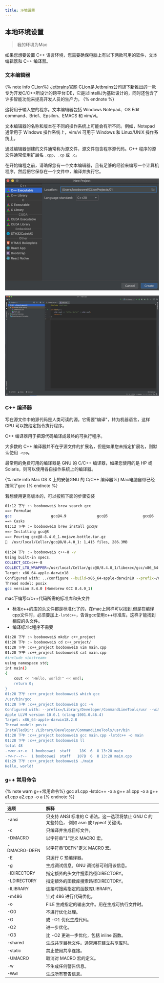 ```yaml
---
title: 环境设置
---
```


## 本地环境设置

> 我的环境为Mac

如果您想要设置 C++ 语言环境，您需要确保电脑上有以下两款可用的软件，文本编辑器和 C++ 编译器。

### 文本编辑器

{% note info CLion%}
[Jetbrains官网](https://www.jetbrains.com/)
CLion是Jetbrains公司旗下新推出的一款专为开发C/C++所设计的跨平台IDE，它是以IntelliJ为基础设计的，同时还包含了许多智能功能来提高开发人员的生产力。
{% endnote %}

这将用于输入您的程序。文本编辑器包括 Windows Notepad、OS Edit command、Brief、Epsilon、EMACS 和 vim/vi。

文本编辑器的名称和版本在不同的操作系统上可能会有所不同。例如，Notepad 通常用于 Windows 操作系统上，vim/vi 可用于 Windows 和 Linux/UNIX 操作系统上。

通过编辑器创建的文件通常称为源文件，源文件包含程序源代码。C++ 程序的源文件通常使用扩展名 `.cpp`、`.cp` 或 `.c`。

在开始编程之前，请确保您有一个文本编辑器，且有足够的经验来编写一个计算机程序，然后把它保存在一个文件中，编译并执行它。

![](pic/01.png)

![](pic/02.jpg)

### C++ 编译器

写在源文件中的源代码是人类可读的源。它需要"编译"，转为机器语言，这样 CPU 可以按给定指令执行程序。

C++ 编译器用于把源代码编译成最终的可执行程序。

大多数的 C++ 编译器并不在乎源文件的扩展名，但是如果您未指定扩展名，则默认使用 `.cpp`。

最常用的免费可用的编译器是 GNU 的 C/C++ 编译器，如果您使用的是 HP 或 Solaris，则可以使用各自操作系统上的编译器。



{% note info Mac OS X 上的安装GNU 的 C/C++ 编译器%}
Mac电脑自带已经按照了gcc
{% endnote %}

若想使用更高版本的，可以按照下面的步骤安装

```bash
01:12 下午 :~ booboowei$ brew search gcc
==> Formulae
gcc                  gcc@4.9              gcc@5                gcc@6                gcc@7                gcc@8                x86_64-elf-gcc
==> Casks
01:12 下午 :~ booboowei$ brew install gcc@8
==> Installing gcc@8
==> Pouring gcc@8-8.4.0_1.mojave.bottle.tar.gz
🍺  /usr/local/Cellar/gcc@8/8.4.0_1: 1,415 files, 286.3MB

01:24 下午 :~ booboowei$ c++-8 -v
Using built-in specs.
COLLECT_GCC=c++-8
COLLECT_LTO_WRAPPER=/usr/local/Cellar/gcc@8/8.4.0_1/libexec/gcc/x86_64-apple-darwin18/8.4.0/lto-wrapper
Target: x86_64-apple-darwin18
Configured with: ../configure --build=x86_64-apple-darwin18 --prefix=/usr/local/Cellar/gcc@8/8.4.0_1 --libdir=/usr/local/Cellar/gcc@8/8.4.0_1/lib/gcc/8 --disable-nls --enable-checking=release --enable-languages=c,c++,objc,obj-c++,fortran --program-suffix=-8 --with-gmp=/usr/local/opt/gmp --with-mpfr=/usr/local/opt/mpfr --with-mpc=/usr/local/opt/libmpc --with-isl=/usr/local/opt/isl --with-system-zlib --with-pkgversion='Homebrew GCC 8.4.0_1' --with-bugurl=https://github.com/Homebrew/homebrew-core/issues --disable-multilib --with-native-system-header-dir=/usr/include --with-sysroot=/Library/Developer/CommandLineTools/SDKs/MacOSX10.14.sdk SED=/usr/bin/sed
Thread model: posix
gcc version 8.4.0 (Homebrew GCC 8.4.0_1)
```
mac下编写c/c++代码所需的标准库和头文件
* 标准c++的库的头文件都是标准化了的，在mac上同样可以找到,但是在编译cpp文件时，必须要加上`-lstdc++`，告诉gcc使用c++标准库，这样才能找到相应的头文件。
* 编译标准c程序不需要


```bash
01:28 下午 :~ booboowei$ mkdir c++_project
01:28 下午 :~ booboowei$ cd c++_project/
01:28 下午 :c++_project booboowei$ vim main.cpp
01:28 下午 :c++_project booboowei$ cat main.cpp
#include <iostream>
using namespace std;
int main()
{
    cout << "Hello, world!" << endl;
    return 0;
}
01:28 下午 :c++_project booboowei$ which gcc
/usr/bin/gcc
01:28 下午 :c++_project booboowei$ gcc -v
Configured with: --prefix=/Library/Developer/CommandLineTools/usr --with-gxx-include-dir=/Library/Developer/CommandLineTools/SDKs/MacOSX10.14.sdk/usr/include/c++/4.2.1
Apple LLVM version 10.0.1 (clang-1001.0.46.4)
Target: x86_64-apple-darwin18.2.0
Thread model: posix
InstalledDir: /Library/Developer/CommandLineTools/usr/bin
01:28 下午 :c++_project booboowei$ gcc main.cpp -lstdc++ -o main
01:28 下午 :c++_project booboowei$ ll
total 48
-rwxr-xr-x  1 booboowei  staff    18K  6  8 13:28 main
-rw-r--r--  1 booboowei  staff   107B  6  8 13:28 main.cpp
01:29 下午 :c++_project booboowei$ ./main
Hello, world!
```


### g++ 常用命令

{% note warn g++常用命令%}
gcc a1.cpp -lstdc++ -o a
g++ a1.cpp -o a
g++ a1.cpp a2.cpp -o a
{% endnote %}


| 选项         | 解释                                                         |
| :----------- | :----------------------------------------------------------- |
| -ansi        | 只支持 ANSI 标准的 C 语法。这一选项将禁止 GNU C 的某些特色， 例如 asm 或 typeof 关键词。 |
| -c           | 只编译并生成目标文件。                                       |
| -DMACRO      | 以字符串"1"定义 MACRO 宏。                                   |
| -DMACRO=DEFN | 以字符串"DEFN"定义 MACRO 宏。                                |
| -E           | 只运行 C 预编译器。                                          |
| -g           | 生成调试信息。GNU 调试器可利用该信息。                       |
| -IDIRECTORY  | 指定额外的头文件搜索路径DIRECTORY。                          |
| -LDIRECTORY  | 指定额外的函数库搜索路径DIRECTORY。                          |
| -lLIBRARY    | 连接时搜索指定的函数库LIBRARY。                              |
| -m486        | 针对 486 进行代码优化。                                      |
| -o           | FILE 生成指定的输出文件。用在生成可执行文件时。              |
| -O0          | 不进行优化处理。                                             |
| -O           | 或 -O1 优化生成代码。                                        |
| -O2          | 进一步优化。                                                 |
| -O3          | 比 -O2 更进一步优化，包括 inline 函数。                      |
| -shared      | 生成共享目标文件。通常用在建立共享库时。                     |
| -static      | 禁止使用共享连接。                                           |
| -UMACRO      | 取消对 MACRO 宏的定义。                                      |
| -w           | 不生成任何警告信息。                                         |
| -Wall        | 生成所有警告信息。                                           |
